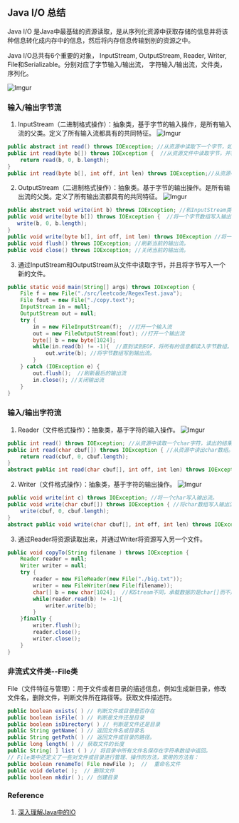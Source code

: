 ## Java I/O 总结
Java I/O 是Java中最基础的资源读取，是从序列化资源中获取存储的信息并将该种信息转化成内存中的信息，然后将内存信息传输到别的资源之中。

Java I/O总共有6个重要的对象， InputStream, OutputStream, Reader, Writer, File和Serializable。分别对应了字节输入/输出流， 字符输入/输出流，文件类，序列化。

![Imgur](https://i.imgur.com/SWHMv8H.png)

### 输入/输出字节流
1. InputStream（二进制格式操作）：抽象类，基于字节的输入操作，是所有输入流的父类。定义了所有输入流都具有的共同特征。
![Imgur](https://i.imgur.com/JZW4Rcv.png)
```Java
public abstract int read() throws IOException; //从资源中读取下一个字节，如果EOF，则返回-1.
public int read(byte b[]) throws IOException {  //从资源文件中读取字节，并将取出的字节写入字节数组。
    return read(b, 0, b.length);
}
public int read(byte b[], int off, int len) throws IOException;//从资源中读取，给出起始位置和字节数。
```

2. OutputStream（二进制格式操作）：抽象类。基于字节的输出操作。是所有输出流的父类。定义了所有输出流都具有的共同特征。
![Imgur](https://i.imgur.com/TT6k34e.png)
```Java
public abstract void write(int b) throws IOException; //和InputStream类似，将一个字节写入输出流，写进资源文件。
public void write(byte b[]) throws IOException {  //将一个字节数组写入输出流。
   write(b, 0, b.length);
}
public void write(byte b[], int off, int len) throws IOException //将一个字节数组，从某个offset开始，写出len个字节。
public void flush() throws IOException; //刷新当前的输出流。
public void close() throws IOException; //关闭当前的输出流。
```

3. 通过InputStream和OutputStream从文件中读取字节，并且将字节写入一个新的文件。
```Java
public static void main(String[] args) throws IOException {
    File f = new File("./src/leetcode/RegexTest.java");
    File fout = new File("./copy.text");
    InputStream in = null;
    OutputStream out = null;
    try {
        in = new FileInputStream(f);  //打开一个输入流
        out = new FileOutputStream(fout); //打开一个输出流
        byte[] b = new byte[1024];
        while(in.read(b) != -1){  //直到读到EOF，将所有的信息都读入字节数组。
            out.write(b); //将字节数组写到输出流。
        }
    } catch (IOException e) {
        out.flush();  //刷新最后的输出流
        in.close(); //关闭输出流
    }
}
```

### 输入/输出字符流
1. Reader（文件格式操作）：抽象类，基于字符的输入操作。
![Imgur](https://i.imgur.com/yLrJATN.png)
```Java
public int read() throws IOException; //从资源中读取一个char字符，读出的结果是int型，我们可以通过强转获得char变量。
public int read(char cbuf[]) throws IOException { //从资源中读出char数组。
    return read(cbuf, 0, cbuf.length);
}
abstract public int read(char cbuf[], int off, int len) throws IOException;
```

2. Writer（文件格式操作）：抽象类，基于字符的输出操作。
![Imgur](https://i.imgur.com/LaexGnh.png)
```Java
public void write(int c) throws IOException; //将一个char写入输出流。
public void write(char cbuf[]) throws IOException { //将char数组写入输出流。
    write(cbuf, 0, cbuf.length);
}
abstract public void write(char cbuf[], int off, int len) throws IOException;
```

3. 通过Reader将资源读取出来，并通过Writer将资源写入另一个文件。
```Java
public void copyTo(String filename ) throws IOException {
    Reader reader = null;
    Writer writer = null;
    try {
        reader = new FileReader(new File("./big.txt"));
        writer = new FileWriter(new File(filename));
        char[] b = new char[1024];  //和Stream不同，承载数据的是char[]而不是byte[].
        while(reader.read(b) != -1){
            writer.write(b);
        }
    }finally {
        writer.flush();
        reader.close();
        writer.close();
    }
}
```

### 非流式文件类--File类
File（文件特征与管理）：用于文件或者目录的描述信息，例如生成新目录，修改文件名，删除文件，判断文件所在路径等。获取文件描述符。
```Java
public boolean exists( ) // 判断文件或目录是否存在
public boolean isFile( ) // 判断是文件还是目录
public boolean isDirectory( ) // 判断是文件还是目录
public String getName( ) // 返回文件名或目录名
public String getPath( ) // 返回文件或目录的路径。
public long length( ) // 获取文件的长度
public String[ ] list ( ) // 将目录中所有文件名保存在字符串数组中返回。
// File类中还定义了一些对文件或目录进行管理、操作的方法，常用的方法有：
public boolean renameTo( File newFile );  //  重命名文件
public void delete( );  // 删除文件
public boolean mkdir( ); // 创建目录
```

### Reference
1. [深入理解Java中的IO](http://blog.csdn.net/qq_25184739/article/details/51205186)
